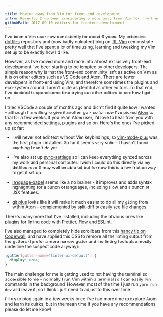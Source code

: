 ```yaml
---

title: Moving away from Vim for front-end development
intro: Recently I've been considering a move away from Vim for front end development.
githubPath: 2017-09-10-editors-for-frontend-development
---
```


I've been a Vim user now consistently for about 6 years. My extensive [dotfiles][dotfiles] repository and (now badly outdated) blog on [TIL Vim][tilvim] demonstrate pretty well that I've spent a lot of time using, learning and tweaking my Vim set up to be exactly how I'd like.

However, as I've moved more and more into almost exclusively front-end development I've been starting to be tempted by other developers. The simple reason why is that the front-end community isn't as active on Vim as it is on other editors such as VS Code and Atom. There are fewer developers in front-end using Vim, and therefore sometimes the plugins and eco-system around it aren't quite as plentiful as other editors. To that end, I've decided to spend some time trying out other editors to see how I get on.

I tried VSCode a couple of months ago and didn't find it quite how I wanted - although I'm willing to give it another go - so for now I've picked [Atom][atom] to trial for a few weeks. If you're an Atom user, I'd love to hear from you with any recommended settings, plugins and so on. Here's the ones I've picked up so far:

* I will never not edit text without Vim keybindings, so [vim-mode-plus][vim-mode-plus] was the first plugin I installed. So far it seems very solid - I haven't found anything I can't do yet.

* I've also set up [sync-settings](https://atom.io/packages/sync-settings) so I can keep everything synced across my work and personal computer. I wish I could do this directly via my dotfiles repo (I may well be able to) but for now this is a low friction way to get it set up.

* [language-babel](https://atom.io/packages/language-babel) seems like a no brainer - it improves and adds syntax highlighting for a bunch of languages, including Flow and a bunch of JSX features.

* [git plus](https://atom.io/packages/git-plus) looks like it will make it much easier to do all my `git`ing from within Atom - complemented by [split-diff](https://atom.io/packages/split-diff) to easily see file changes.

There's many more that I've installed, including the obvious ones like plugins for linting code with Prettier, Flow and ESLint.

I've also managed to completely hide scrollbars from this [handy tip on Coderwall](https://coderwall.com/p/h_zpfa/hide-scrollbars-in-atom), and have applied this CSS to remove all the linting output from the gutters (I prefer a more narrow gutter and the linting tools also mostly underline the suspect code anyway):

```css
.gutter[gutter-name='linter-ui-default'] {
  display: none;
}
```

The main challenge for me is getting used to not having the terminal so accessible to me - normally I run Vim within a terminal so I can easily run commands in the background. However, most of the time I just run `yarn run dev` and leave it, so I think I just need to adjust to this over time.

I'll try to blog again in a few weeks once I've had more time to explore Atom and learn its quirks, but in the mean time if you have any recommendations please do let me know!

[dotfiles]: https://github.com/jackfranklin/dotfiles
[tilvim]: http://tilvim.com
[atom]: https://atom.io/
[vim-mode-plus]: https://github.com/t9md/atom-vim-mode-plus
